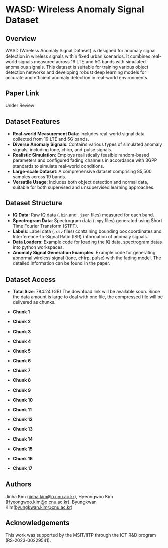 
# WASD: Wireless Anomaly Signal Dataset

## Overview

WASD (Wireless Anomaly Signal Dataset) is designed for anomaly signal detection in wireless signals within fixed urban scenarios. It combines real-world signals measured across 19 LTE and 5G bands with simulated anomalous signals. This dataset is suitable for training various object detection networks and developing robust deep learning models for accurate and efficient anomaly detection in real-world environments.

## Paper Link
Under Review

## Dataset Features

* **Real-world Measurement Data**: Includes real-world signal data collected from 19 LTE and 5G bands.
* **Diverse Anomaly Signals**: Contains various types of simulated anomaly signals, including tone, chirp, and pulse signals.
* **Realistic Simulation**: Employs realistically feasible random-based parameters and configured fading channels in accordance with 3GPP standards to simulate real-world conditions.
* **Large-scale Dataset**: A comprehensive dataset comprising 85,500 samples across 19 bands.
* **Versatile Usage**: Includes both object detection and normal data, suitable for both supervised and unsupervised learning approaches.

## Dataset Structure

* **IQ Data**: Raw IQ data (`.bin` and `.json` files) measured for each band.
* **Spectrogram Data**: Spectrogram data (`.npy` files) generated using Short Time Fourier Transform (STFT).
* **Labels**: Label data (`.csv` files) containing bounding box coordinates and Interference-to-Signal Ratio (ISR) information of anomaly signals.
* **Data Loaders**: Example code for loading the IQ data, spectrogram datas into python workspaces.
* **Anomaly Signal Generation Examples**: Example code for generating abnormal wireless signal (tone, chirp, pulse) with the fading model. The detailed information can be found in the paper.

## Dataset Access

* **Total Size**: 784.24 (GB)
The download link will be available soon.
Since the data amount is large to deal with one file, the compressed file will be delivered as chunks.

* **Chunk 1**
* **Chunk 2**
* **Chunk 3**
* **Chunk 4**
* **Chunk 5**
* **Chunk 6**
* **Chunk 7**
* **Chunk 8**
* **Chunk 9**
* **Chunk 10**
* **Chunk 11**
* **Chunk 12**
* **Chunk 13**
* **Chunk 14**
* **Chunk 15**
* **Chunk 16**
* **Chunk 17**

## Authors
Jinha Kim (jinha.kim@o.cnu.ac.kr), Hyeongwoo Kim (Hyeongwoo.kim@o.cnu.ac.kr), Byungkwan Kim(byungkwan.kim@cnu.ac.kr)

## Acknowledgements
This work was supported by the MSIT/IITP through the ICT R&D program (RS-2023-00229541).
